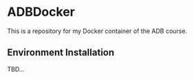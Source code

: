 # ADBDocker
This is a repository for my Docker container of the ADB course.

## Environment Installation
TBD...
